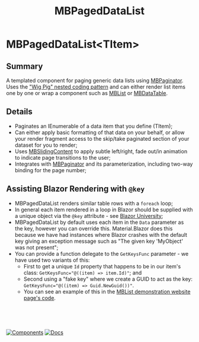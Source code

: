 ﻿---
uid: C.MBPagedDataList
title: MBPagedDataList
---
# MBPagedDataList&lt;TItem&gt;

## Summary

A templated component for paging generic data lists using [MBPaginator](xref:C.MBPaginator). Uses the ["Wig Pig" nested coding pattern](https://blazor-university.com/templating-components-with-renderfragements/passing-placeholders-to-renderfragments/) and can either render list items one by one or wrap a component such as [MBList](xref:C.MBList) or [MBDataTable](xref:C.MBDataTable).

## Details

- Paginates an IEnumerable of a data item that you define (TItem);
- Can either apply basic formatting of that data on your behalf, or allow your render fragment access to the skip/take paginated section of your dataset for you to render;
- Uses [MBSlidingContent](xref:C.MBSlidingContent) to apply subtle left/right, fade out/in animation to indicate page transitions to the user;
- Integrates with [MBPaginator](xref:C.MBPaginator) and its parameterization, including two-way binding for the page number;

## Assisting Blazor Rendering with `@key`

- MBPagedDataList renders similar table rows with a `foreach` loop;
- In general each item rendered in a loop in Blazor should be supplied with a unique object via the `@key` attribute - see [Blazor University](https://blazor-university.com/components/render-trees/optimising-using-key/);
- MBPagedDataList by default uses each item in the `Data` parameter as the key, however you can override this. Material.Blazor does this because we have had instances where Blazor crashes with the default key giving an exception message such as "The given key 'MyObject' was not present";
- You can provide a function delegate to the `GetKeysFunc` parameter - we have used two variants of this:
  - First to get a unique `Id` property that happens to be in our item's class: `GetKeysFunc="@((item) => item.Id)"`; and
  - Second using a "fake key" where we create a GUID to act as the key: `GetKeysFunc="@((item) => Guid.NewGuid())"`.
  - You can see an example of this in the [MBList demonstration website page's code](https://github.com/Material-Blazor/Material.Blazor/blob/main/Material.Blazor.Website/Pages/List.razor#L155).

&nbsp;

&nbsp;

[![Components](https://img.shields.io/static/v1?label=Components&message=Plus&color=red)](xref:A.PlusComponents)
[![Docs](https://img.shields.io/static/v1?label=API%20Documentation&message=MBPagedDataList&color=brightgreen)](xref:Material.Blazor.MBPagedDataList`1)
